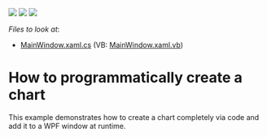 <!-- default badges list -->
![](https://img.shields.io/endpoint?url=https://codecentral.devexpress.com/api/v1/VersionRange/128570073/21.1.5%2B)
[![](https://img.shields.io/badge/Open_in_DevExpress_Support_Center-FF7200?style=flat-square&logo=DevExpress&logoColor=white)](https://supportcenter.devexpress.com/ticket/details/E3553)
[![](https://img.shields.io/badge/📖_How_to_use_DevExpress_Examples-e9f6fc?style=flat-square)](https://docs.devexpress.com/GeneralInformation/403183)
<!-- default badges end -->
<!-- default file list -->
*Files to look at*:

* [MainWindow.xaml.cs](./CS/DXCharts_Runtime/MainWindow.xaml.cs) (VB: [MainWindow.xaml.vb](./VB/DXCharts_Runtime/MainWindow.xaml.vb))
<!-- default file list end -->
# How to programmatically create a chart


<p>This example demonstrates how to create a chart completely via code and add it to a WPF window at runtime.</p>

<br/>


